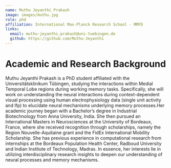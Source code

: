 ```yaml
---
name: Muthu Jeyanthi Prakash
image: images/muthu.jpg
role: phd
affiliation: International Max-Planck Research School - MMFD
links:
  email: muthu-jeyanthi.prakash@uni-tuebingen.de
  github: https://github.com/Muthu-Jeyanthi
---
```



# Academic and Research Background
Muthu Jeyanthi Prakash is a PhD student affiliated with the Universitätsklinikum Tübingen, studying the interactions within Medial Temporal Lobe regions during working memory tasks. Specifically, she will work on understanding the neural interactions during context-dependent visual processing using human electrophysiology data (single unit activity and lfp)  to elucidate neural mechanisms underlying memory processes.Her academic journey began with a Bachelor’s degree in Industrial Biotechnology from Anna University, India. She then pursued an International Masters in Neurosciences at the University of Bordeaux, France, where she received recognition through scholarships, namely the Region Nouvelle-Aquitaine grant and the FidEx International Mobility Scholarship. She has previous experience in computational research from internships at the Bordeaux Population Health Center, Radboud University and Indian Institute of Technology, Madras. In essence, her interests lie in utilizing interdisciplinary research insights to deepen our understanding of neural processes and memory mechanisms.

